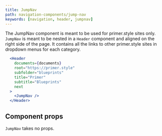 ```yaml
---
title: JumpNav
path: navigation-components/jump-nav
keywords: [navigation, header, jumpnav]
---
```


The JumpNav component is meant to be used for primer.style sites only. `JumpNav` is meant to be nested in a `Header` component and aligned on the right side of the page. It contains all the links to other primer.style sites in dropdown menus for each category.


```.jsx
  <Header
    documents={documents}
    root="https://primer.style"
    subfolder="blueprints"
    title="Primer"
    subtitle="Blueprints"
    next
  >
    <JumpNav />
  </Header>
```

## Component props

`JumpNav` takes no props.
